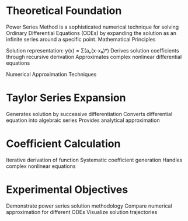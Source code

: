 # Theoretical Foundation
Power Series Method is a sophisticated numerical technique for solving Ordinary Differential Equations (ODEs) by expanding the solution as an infinite series around a specific point.
Mathematical Principles

Solution representation: y(x) = Σ(aₙ(x-x₀)ⁿ)
Derives solution coefficients through recursive derivation
Approximates complex nonlinear differential equations

Numerical Approximation Techniques

# Taylor Series Expansion

Generates solution by successive differentiation
Converts differential equation into algebraic series
Provides analytical approximation


# Coefficient Calculation

Iterative derivation of function
Systematic coefficient generation
Handles complex nonlinear equations



# Experimental Objectives

Demonstrate power series solution methodology
Compare numerical approximation for different ODEs
Visualize solution trajectories